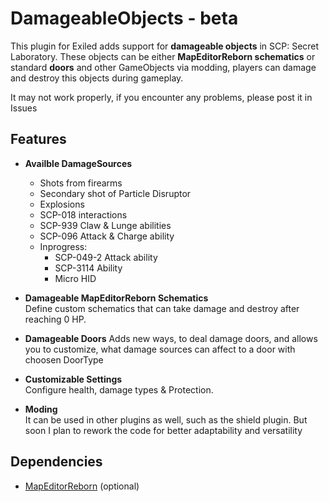 # DamageableObjects - beta

This plugin for Exiled adds support for **damageable objects** in SCP: Secret Laboratory. These objects can be either **MapEditorReborn schematics** or standard **doors** and other GameObjects via modding, players can damage and destroy this objects during gameplay.

It may not work properly, if you encounter any problems, please post it in Issues

## Features

- **Availble DamageSources**
  - Shots from firearms
  - Secondary shot of Particle Disruptor
  - Explosions
  - SCP-018 interactions
  - SCP-939 Claw & Lunge abilities
  - SCP-096 Attack & Charge ability
  - Inprogress:
    - SCP-049-2 Attack ability
    - SCP-3114 Ability
    - Micro HID

- **Damageable MapEditorReborn Schematics**  
  Define custom schematics that can take damage and destroy after reaching 0 HP.

- **Damageable Doors**
  Adds new ways, to deal damage doors, and allows you to customize, what damage sources can affect to a door with choosen DoorType

- **Customizable Settings**  
  Configure health, damage types & Protection.
  
- **Moding**  
  It can be used in other plugins as well, such as the shield plugin. But soon I plan to rework the code for better adaptability and versatility

## Dependencies
- [MapEditorReborn](https://github.com/Michal78900/MapEditorReborn) (optional)
